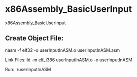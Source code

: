 # x86Assembly_BasicUserInput
x86Assembly_BasicUserInput

<h2>
Create Object File:
</h2>
nasm -f elf32 -o userInputInASM.o userInputInASM.asm

Link Files:
ld -m elf_i386 userInputInASM.o -o userInputInASM

Run: ./userInputInASM
